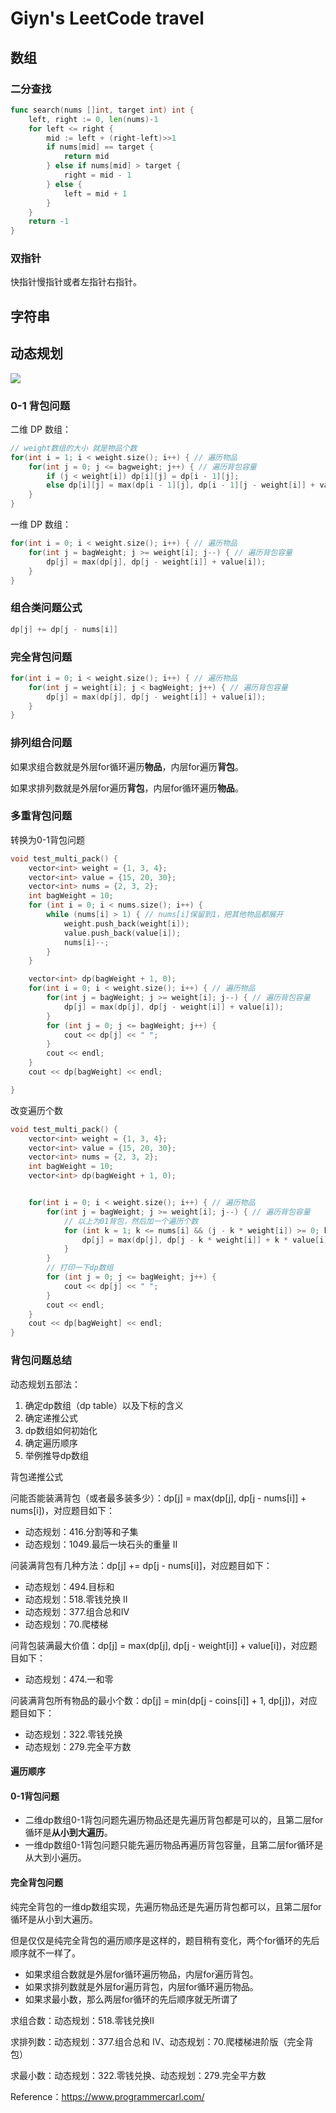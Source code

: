 # Giyn's LeetCode travel

## 数组

### 二分查找

```go
func search(nums []int, target int) int {
	left, right := 0, len(nums)-1
	for left <= right {
		mid := left + (right-left)>>1
		if nums[mid] == target {
			return mid
		} else if nums[mid] > target {
			right = mid - 1
		} else {
			left = mid + 1
		}
	}
	return -1
}
```

### 双指针

快指针慢指针或者左指针右指针。

## 字符串



## 动态规划

![](https://img-blog.csdnimg.cn/20210117171307407.png)

### 0-1 背包问题

二维 DP 数组：

```c++
// weight数组的大小 就是物品个数
for(int i = 1; i < weight.size(); i++) { // 遍历物品
    for(int j = 0; j <= bagweight; j++) { // 遍历背包容量
        if (j < weight[i]) dp[i][j] = dp[i - 1][j]; 
        else dp[i][j] = max(dp[i - 1][j], dp[i - 1][j - weight[i]] + value[i]);
    }
}
```

一维 DP 数组：

```c++
for(int i = 0; i < weight.size(); i++) { // 遍历物品
    for(int j = bagWeight; j >= weight[i]; j--) { // 遍历背包容量
        dp[j] = max(dp[j], dp[j - weight[i]] + value[i]);
    }
}
```

### 组合类问题公式

```c++
dp[j] += dp[j - nums[i]]
```

### 完全背包问题

```c++
for(int i = 0; i < weight.size(); i++) { // 遍历物品
    for(int j = weight[i]; j < bagWeight; j++) { // 遍历背包容量
        dp[j] = max(dp[j], dp[j - weight[i]] + value[i]);
    }
}
```

### 排列组合问题

如果求组合数就是外层for循环遍历**物品**，内层for遍历**背包**。

如果求排列数就是外层for遍历**背包**，内层for循环遍历**物品**。

### 多重背包问题

转换为0-1背包问题

```c++
void test_multi_pack() {
    vector<int> weight = {1, 3, 4};
    vector<int> value = {15, 20, 30};
    vector<int> nums = {2, 3, 2};
    int bagWeight = 10;
    for (int i = 0; i < nums.size(); i++) {
        while (nums[i] > 1) { // nums[i]保留到1，把其他物品都展开
            weight.push_back(weight[i]);
            value.push_back(value[i]);
            nums[i]--;
        }
    }

    vector<int> dp(bagWeight + 1, 0);
    for(int i = 0; i < weight.size(); i++) { // 遍历物品
        for(int j = bagWeight; j >= weight[i]; j--) { // 遍历背包容量
            dp[j] = max(dp[j], dp[j - weight[i]] + value[i]);
        }
        for (int j = 0; j <= bagWeight; j++) {
            cout << dp[j] << " ";
        }
        cout << endl;
    }
    cout << dp[bagWeight] << endl;

}
```

改变遍历个数

```c++
void test_multi_pack() {
    vector<int> weight = {1, 3, 4};
    vector<int> value = {15, 20, 30};
    vector<int> nums = {2, 3, 2};
    int bagWeight = 10;
    vector<int> dp(bagWeight + 1, 0);


    for(int i = 0; i < weight.size(); i++) { // 遍历物品
        for(int j = bagWeight; j >= weight[i]; j--) { // 遍历背包容量
            // 以上为01背包，然后加一个遍历个数
            for (int k = 1; k <= nums[i] && (j - k * weight[i]) >= 0; k++) { // 遍历个数
                dp[j] = max(dp[j], dp[j - k * weight[i]] + k * value[i]);
            }
        }
        // 打印一下dp数组
        for (int j = 0; j <= bagWeight; j++) {
            cout << dp[j] << " ";
        }
        cout << endl;
    }
    cout << dp[bagWeight] << endl;
}
```

### 背包问题总结

动态规划五部法：

1. 确定dp数组（dp table）以及下标的含义 
2. 确定递推公式 
3. dp数组如何初始化 
4. 确定遍历顺序 
5. 举例推导dp数组

背包递推公式

问能否能装满背包（或者最多装多少）：dp[j] = max(dp[j], dp[j - nums[i]] + nums[i])，对应题目如下：

- 动态规划：416.分割等和子集 
- 动态规划：1049.最后一块石头的重量 II

问装满背包有几种方法：dp[j] += dp[j - nums[i]]，对应题目如下：

- 动态规划：494.目标和 
- 动态规划：518.零钱兑换 II 
- 动态规划：377.组合总和Ⅳ 
- 动态规划：70.爬楼梯

问背包装满最大价值：dp[j] = max(dp[j], dp[j - weight[i]] + value[i])，对应题目如下：

- 动态规划：474.一和零

问装满背包所有物品的最小个数：dp[j] = min(dp[j - coins[i]] + 1, dp[j])，对应题目如下：

- 动态规划：322.零钱兑换 
- 动态规划：279.完全平方数

#### 遍历顺序

#### 0-1背包问题

- 二维dp数组0-1背包问题先遍历物品还是先遍历背包都是可以的，且第二层for循环是**从小到大遍历**。 
- 一维dp数组0-1背包问题只能先遍历物品再遍历背包容量，且第二层for循环是从大到小遍历。

#### 完全背包问题

纯完全背包的一维dp数组实现，先遍历物品还是先遍历背包都可以，且第二层for循环是从小到大遍历。

但是仅仅是纯完全背包的遍历顺序是这样的，题目稍有变化，两个for循环的先后顺序就不一样了。

- 如果求组合数就是外层for循环遍历物品，内层for遍历背包。 
- 如果求排列数就是外层for遍历背包，内层for循环遍历物品。
- 如果求最小数，那么两层for循环的先后顺序就无所谓了

求组合数：动态规划：518.零钱兑换II

求排列数：动态规划：377.组合总和 Ⅳ、动态规划：70.爬楼梯进阶版（完全背包）

求最小数：动态规划：322.零钱兑换、动态规划：279.完全平方数

Reference：https://www.programmercarl.com/

